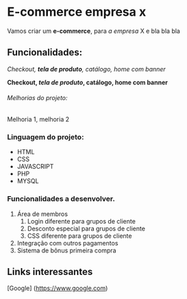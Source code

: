 # E-commerce empresa x

Vamos criar um **e-commerce**, para *a empresa* X e bla bla bla

## Funcionalidades:

_Checkout, **tela de produto**, catálogo, home com banner_

**Checkout, _tela de produto_, catálogo, home com banner**

###### Melhorias do projeto:

Melhoria 1, melhoria 2

### Linguagem do projeto:

* HTML
* CSS
* JAVASCRIPT
* PHP
* MYSQL

### Funcionalidades a desenvolver.

1. Área de membros
   1. Login diferente para grupos de cliente
   2. Desconto especial para grupos de cliente
   3. CSS diferente para grupos de cliente
2. Integração com outros pagamentos
3. Sistema de bônus primeira compra

## Links interessantes

[Google] (https://www.google.com)
